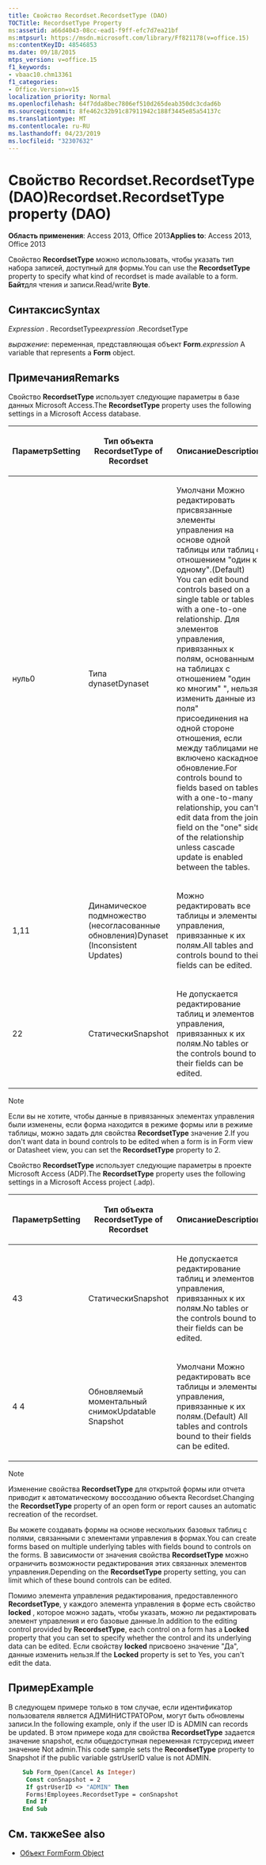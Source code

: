 ```yaml
---
title: Свойство Recordset.RecordsetType (DAO)
TOCTitle: RecordsetType Property
ms:assetid: a66d4043-08cc-ead1-f9ff-efc7d7ea21bf
ms:mtpsurl: https://msdn.microsoft.com/library/Ff821178(v=office.15)
ms:contentKeyID: 48546853
ms.date: 09/18/2015
mtps_version: v=office.15
f1_keywords:
- vbaac10.chm13361
f1_categories:
- Office.Version=v15
localization_priority: Normal
ms.openlocfilehash: 64f7dda8bec7806ef510d265deab350dc3cdad6b
ms.sourcegitcommit: 8fe462c32b91c87911942c188f3445e85a54137c
ms.translationtype: MT
ms.contentlocale: ru-RU
ms.lasthandoff: 04/23/2019
ms.locfileid: "32307632"
---
```

# <a name="recordsetrecordsettype-property-dao"></a><span data-ttu-id="506b7-102">Свойство Recordset.RecordsetType (DAO)</span><span class="sxs-lookup"><span data-stu-id="506b7-102">Recordset.RecordsetType property (DAO)</span></span>

<span data-ttu-id="506b7-103">**Область применения**: Access 2013, Office 2013</span><span class="sxs-lookup"><span data-stu-id="506b7-103">**Applies to**: Access 2013, Office 2013</span></span>

<span data-ttu-id="506b7-104">Свойство **RecordsetType** можно использовать, чтобы указать тип набора записей, доступный для формы.</span><span class="sxs-lookup"><span data-stu-id="506b7-104">You can use the **RecordsetType** property to specify what kind of recordset is made available to a form.</span></span> <span data-ttu-id="506b7-105">**Байт**для чтения и записи.</span><span class="sxs-lookup"><span data-stu-id="506b7-105">Read/write **Byte**.</span></span>

## <a name="syntax"></a><span data-ttu-id="506b7-106">Синтаксис</span><span class="sxs-lookup"><span data-stu-id="506b7-106">Syntax</span></span>

<span data-ttu-id="506b7-107">*Expression* . RecordsetType</span><span class="sxs-lookup"><span data-stu-id="506b7-107">*expression* .RecordsetType</span></span>

<span data-ttu-id="506b7-108">*выражение*: переменная, представляющая объект **Form**.</span><span class="sxs-lookup"><span data-stu-id="506b7-108">*expression* A variable that represents a **Form** object.</span></span>

## <a name="remarks"></a><span data-ttu-id="506b7-109">Примечания</span><span class="sxs-lookup"><span data-stu-id="506b7-109">Remarks</span></span>

<span data-ttu-id="506b7-110">Свойство **RecordsetType** использует следующие параметры в базе данных Microsoft Access.</span><span class="sxs-lookup"><span data-stu-id="506b7-110">The **RecordsetType** property uses the following settings in a Microsoft Access database.</span></span>

<table>
<colgroup>
<col style="width: 33%" />
<col style="width: 33%" />
<col style="width: 33%" />
</colgroup>
<thead>
<tr class="header">
<th><p><span data-ttu-id="506b7-111">Параметр</span><span class="sxs-lookup"><span data-stu-id="506b7-111">Setting</span></span></p></th>
<th><p><span data-ttu-id="506b7-112">Тип объекта Recordset</span><span class="sxs-lookup"><span data-stu-id="506b7-112">Type of Recordset</span></span></p></th>
<th><p><span data-ttu-id="506b7-113">Описание</span><span class="sxs-lookup"><span data-stu-id="506b7-113">Description</span></span></p></th>
</tr>
</thead>
<tbody>
<tr class="odd">
<td><p><span data-ttu-id="506b7-114">нуль</span><span class="sxs-lookup"><span data-stu-id="506b7-114">0</span></span></p></td>
<td><p><span data-ttu-id="506b7-115">Типа dynaset</span><span class="sxs-lookup"><span data-stu-id="506b7-115">Dynaset</span></span></p></td>
<td><p><span data-ttu-id="506b7-116">Умолчани Можно редактировать присвязанные элементы управления на основе одной таблицы или таблиц с отношением "один к одному".</span><span class="sxs-lookup"><span data-stu-id="506b7-116">(Default) You can edit bound controls based on a single table or tables with a one-to-one relationship.</span></span> <span data-ttu-id="506b7-117">Для элементов управления, привязанных к полям, основанным на таблицах с отношением "один ко многим" &quot;, нельзя изменить данные из поля&quot; присоединения на одной стороне отношения, если между таблицами не включено каскадное обновление.</span><span class="sxs-lookup"><span data-stu-id="506b7-117">For controls bound to fields based on tables with a one-to-many relationship, you can't edit data from the join field on the &quot;one&quot; side of the relationship unless cascade update is enabled between the tables.</span></span></p></td>
</tr>
<tr class="even">
<td><p><span data-ttu-id="506b7-118">1,1</span><span class="sxs-lookup"><span data-stu-id="506b7-118">1</span></span></p></td>
<td><p><span data-ttu-id="506b7-119">Динамическое подмножество (несогласованные обновления)</span><span class="sxs-lookup"><span data-stu-id="506b7-119">Dynaset (Inconsistent Updates)</span></span></p></td>
<td><p><span data-ttu-id="506b7-120">Можно редактировать все таблицы и элементы управления, привязанные к их полям.</span><span class="sxs-lookup"><span data-stu-id="506b7-120">All tables and controls bound to their fields can be edited.</span></span></p></td>
</tr>
<tr class="odd">
<td><p><span data-ttu-id="506b7-121">2</span><span class="sxs-lookup"><span data-stu-id="506b7-121">2</span></span></p></td>
<td><p><span data-ttu-id="506b7-122">Статически</span><span class="sxs-lookup"><span data-stu-id="506b7-122">Snapshot</span></span></p></td>
<td><p><span data-ttu-id="506b7-123">Не допускается редактирование таблиц и элементов управления, привязанных к их полям.</span><span class="sxs-lookup"><span data-stu-id="506b7-123">No tables or the controls bound to their fields can be edited.</span></span></p></td>
</tr>
</tbody>
</table>

> [!NOTE]
> <span data-ttu-id="506b7-124">Если вы не хотите, чтобы данные в привязанных элементах управления были изменены, если форма находится в режиме формы или в режиме таблицы, можно задать для свойства **RecordsetType** значение 2.</span><span class="sxs-lookup"><span data-stu-id="506b7-124">If you don't want data in bound controls to be edited when a form is in Form view or Datasheet view, you can set the **RecordsetType** property to 2.</span></span>

<span data-ttu-id="506b7-125">Свойство **RecordsetType** использует следующие параметры в проекте Microsoft Access (ADP).</span><span class="sxs-lookup"><span data-stu-id="506b7-125">The **RecordsetType** property uses the following settings in a Microsoft Access project (.adp).</span></span>

<table>
<colgroup>
<col style="width: 33%" />
<col style="width: 33%" />
<col style="width: 33%" />
</colgroup>
<thead>
<tr class="header">
<th><p><span data-ttu-id="506b7-126">Параметр</span><span class="sxs-lookup"><span data-stu-id="506b7-126">Setting</span></span></p></th>
<th><p><span data-ttu-id="506b7-127">Тип объекта Recordset</span><span class="sxs-lookup"><span data-stu-id="506b7-127">Type of Recordset</span></span></p></th>
<th><p><span data-ttu-id="506b7-128">Описание</span><span class="sxs-lookup"><span data-stu-id="506b7-128">Description</span></span></p></th>
</tr>
</thead>
<tbody>
<tr class="odd">
<td><p><span data-ttu-id="506b7-129">4</span><span class="sxs-lookup"><span data-stu-id="506b7-129">3</span></span></p></td>
<td><p><span data-ttu-id="506b7-130">Статически</span><span class="sxs-lookup"><span data-stu-id="506b7-130">Snapshot</span></span></p></td>
<td><p><span data-ttu-id="506b7-131">Не допускается редактирование таблиц и элементов управления, привязанных к их полям.</span><span class="sxs-lookup"><span data-stu-id="506b7-131">No tables or the controls bound to their fields can be edited.</span></span></p></td>
</tr>
<tr class="even">
<td><p><span data-ttu-id="506b7-132">4 </span><span class="sxs-lookup"><span data-stu-id="506b7-132">4</span></span></p></td>
<td><p><span data-ttu-id="506b7-133">Обновляемый моментальный снимок</span><span class="sxs-lookup"><span data-stu-id="506b7-133">Updatable Snapshot</span></span></p></td>
<td><p><span data-ttu-id="506b7-134">Умолчани Можно редактировать все таблицы и элементы управления, привязанные к их полям.</span><span class="sxs-lookup"><span data-stu-id="506b7-134">(Default) All tables and controls bound to their fields can be edited.</span></span></p></td>
</tr>
</tbody>
</table>

> [!NOTE]
> <span data-ttu-id="506b7-135">Изменение свойства **RecordsetType** для открытой формы или отчета приводит к автоматическому воссозданию объекта Recordset.</span><span class="sxs-lookup"><span data-stu-id="506b7-135">Changing the **RecordsetType** property of an open form or report causes an automatic recreation of the recordset.</span></span>

<span data-ttu-id="506b7-136">Вы можете создавать формы на основе нескольких базовых таблиц с полями, связанными с элементами управления в формах.</span><span class="sxs-lookup"><span data-stu-id="506b7-136">You can create forms based on multiple underlying tables with fields bound to controls on the forms.</span></span> <span data-ttu-id="506b7-137">В зависимости от значения свойства **RecordsetType** можно ограничить возможности редактирования этих связанных элементов управления.</span><span class="sxs-lookup"><span data-stu-id="506b7-137">Depending on the **RecordsetType** property setting, you can limit which of these bound controls can be edited.</span></span>

<span data-ttu-id="506b7-138">Помимо элемента управления редактирования, предоставленного **RecordsetType**, у каждого элемента управления в форме есть свойство **locked** , которое можно задать, чтобы указать, можно ли редактировать элемент управления и его базовые данные.</span><span class="sxs-lookup"><span data-stu-id="506b7-138">In addition to the editing control provided by **RecordsetType**, each control on a form has a **Locked** property that you can set to specify whether the control and its underlying data can be edited.</span></span> <span data-ttu-id="506b7-139">Если свойству **locked** присвоено значение "Да", данные изменить нельзя.</span><span class="sxs-lookup"><span data-stu-id="506b7-139">If the **Locked** property is set to Yes, you can't edit the data.</span></span>

## <a name="example"></a><span data-ttu-id="506b7-140">Пример</span><span class="sxs-lookup"><span data-stu-id="506b7-140">Example</span></span>

<span data-ttu-id="506b7-141">В следующем примере только в том случае, если идентификатор пользователя является АДМИНИСТРАТОРом, могут быть обновлены записи.</span><span class="sxs-lookup"><span data-stu-id="506b7-141">In the following example, only if the user ID is ADMIN can records be updated.</span></span> <span data-ttu-id="506b7-142">В этом примере кода для свойства **RecordsetType** задается значение snapshot, если общедоступная переменная гструсерид имеет значение Not admin.</span><span class="sxs-lookup"><span data-stu-id="506b7-142">This code sample sets the **RecordsetType** property to Snapshot if the public variable gstrUserID value is not ADMIN.</span></span>

```vb
    Sub Form_Open(Cancel As Integer) 
     Const conSnapshot = 2 
     If gstrUserID <> "ADMIN" Then 
     Forms!Employees.RecordsetType = conSnapshot 
     End If 
    End Sub
```

## <a name="see-also"></a><span data-ttu-id="506b7-143">См. также</span><span class="sxs-lookup"><span data-stu-id="506b7-143">See also</span></span>

- [<span data-ttu-id="506b7-144">Объект Form</span><span class="sxs-lookup"><span data-stu-id="506b7-144">Form Object</span></span>](https://docs.microsoft.com/office/vba/api/Access.Form)


